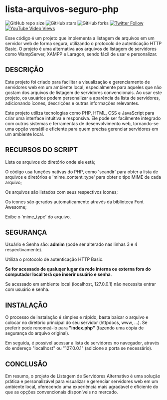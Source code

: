 # lista-arquivos-seguro-php
![GitHub repo size](https://img.shields.io/github/repo-size/dinhografo/vcard-personal-web-profile)
![GitHub stars](https://img.shields.io/github/stars/dinhografo/vcard-personal-web-profile?style=social)
![GitHub forks](https://img.shields.io/github/forks/dinhografo/vcard-personal-web-profile?style=social)
[![Twitter Follow](https://img.shields.io/twitter/follow/DinhoInfoArtes?style=social)](https://twitter.com/dinhoinfoartes)
[![YouTube Video Views](https://img.shields.io/youtube/views/SoxmIlgf2zM?style=social)](https://www.youtube.com/@dinhoinfoartes)

Esse código é um projeto que implementa a listagem de arquivos em um servidor web de forma segura, utilizando o protocolo de autenticação HTTP Basic.
O projeto é uma alternativa aos arquivos de listagem de servidores como WampServer, XAMPP e Laragon, sendo fácil de usar e personalizar.


## DESCRIÇÃO

Este projeto foi criado para facilitar a visualização e gerenciamento de servidores web em um ambiente local, especialmente para aqueles que não gostam dos arquivos de listagem de servidores convencionais. Ao usar este projeto, os usuários podem personalizar a aparência da lista de servidores, adicionando ícones, descrições e outras informações relevantes.

Este projeto utiliza tecnologias como PHP, HTML, CSS e JavaScript para criar uma interface intuitiva e responsiva. Ele pode ser facilmente integrado com outros sistemas e ferramentas de desenvolvimento web, tornando-se uma opção versátil e eficiente para quem precisa gerenciar servidores em um ambiente local.


## RECURSOS DO SCRIPT

Lista os arquivos do diretório onde ele está;

O código usa funções nativas do PHP, como 'scandir' para obter a lista de arquivos e diretórios e 'mime_content_type' para obter o tipo MIME de cada arquivo;

Os arquivos são listados com seus respectivos icones;

Os icones são gerados automaticamente através da biblioteca Font Awesome;

Exibe o 'mime_type' do arquivo.


## SEGURANÇA

Usuário e Senha são: **admim** (pode ser alterado nas linhas 3 e 4 respectivamente).

Utiliza o protocolo de autenticação HTTP Basic.

**Se for acessado de qualuqer lugar da rede interna ou externa fora do computador local terá que inserir usuário e senha**.

Se acessado em ambiente local (localhost, 127.0.0.1) não necessita entrar com usuário e senha.


## INSTALAÇÃO

O processo de instalação é simples e rápido, basta baixar o arquivo e colocar no diretório principal do seu servidor (httpdocs, www, ...). Se preferir pode renomeá-lo para **"index.php"** (fazendo uma cópia de segurança do arquivo original).

Em seguida, é possível acessar a lista de servidores no navegador, através do endereço "localhost" ou "127.0.0.1" (adicione a porta se necessário).


## CONCLUSÃO
Em resumo, o projeto de Listagem de Servidores Alternativo é uma solução prática e personalizável para visualizar e gerenciar servidores web em um ambiente local, oferecendo uma experiência mais agradável e eficiente do que as opções convencionais disponíveis no mercado.
